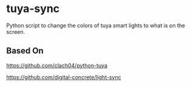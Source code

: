 # tuya-sync
Python script to change the colors of tuya smart lights to what is on the screen.

## Based On
https://github.com/clach04/python-tuya

https://github.com/digital-concrete/light-sync
